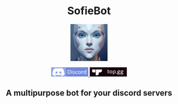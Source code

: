 <h1 align="center">SofieBot</h1>

<p align="center">
  <img src="https://raw.githubusercontent.com/SkylerHere/SofieBot/master/img/gzKQ1lMnKDPgL2Dj0TTV--1--86w58.jpg" width="100" height="100">
</p>
<div align=center>
  <a href="https://discord.gg/t6XCWDmwx4" target="_blank">
    <img src="https://raw.githubusercontent.com/SkylerHere/SofieBot/master/img/discord.png" width="100" height="25">
  </a>
  <a href="https://top.gg/bot/1053315848980410369" target="_blank">
    <img src="https://raw.githubusercontent.com/SkylerHere/SofieBot/master/img/topgg.png" width="100" height="25">
  </a>
</div>
<h2 align="center">A multipurpose bot for your discord servers</h2>
